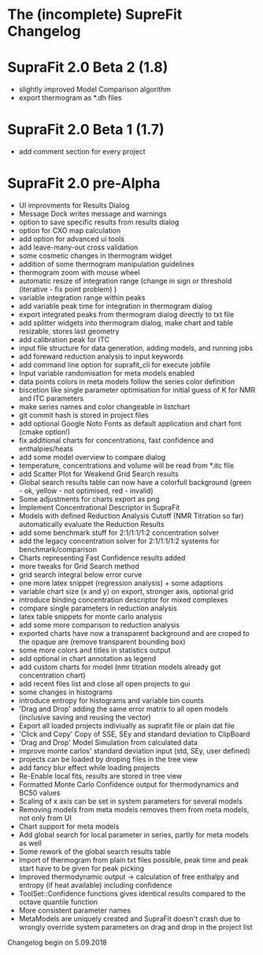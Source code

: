# The (incomplete) SupreFit Changelog

# SupraFit 2.0 Beta 2 (1.8)

- slightly improved Model Comparison algorithm
- export thermogram as *.dh files

# SupraFit 2.0 Beta 1 (1.7)

- add comment section for every project

# SupraFit 2.0 pre-Alpha
- UI improvments for Results Dialog 
- Message Dock writes message and warnings
- option to save specific results from results dialog
- option for CXO map calculation
- add option for advanced ui tools
- add leave-many-out cross validation
- some cosmetic changes in thermogram widget
- addition of some thermogram manipulation guidelines
- thermogram zoom with mouse wheel
- automatic resize of integration range (change in sign or threshold (iterative - fix point problem) )
- variable integration range within peaks
- add variable peak time for integration in thermogram dialog
- export integrated peaks from thermogram dialog directly to txt file
- add splitter widgets into thermogram dialog, make chart and table resizable, stores last geometry
- add calibration peak for ITC
- input file structure for data generation, adding models, and running jobs
- add foreward reduction analysis to input keywords
- add command line option for suprafit_cli for execute jobfile
- Input variable randomisation for meta models enabled
- data points colors in meta models follow the series color definition
- biscetion like single parameter optimisation for initial guess of K for NMR and ITC parameters
- make series names and color changeable in listchart
- git commit hash is stored in project files
- add optional Google Noto Fonts as default application and chart font (cmake option!)
- fix additional charts for concentrations, fast confidence and enthalpies/heats
- add some model overview to compare dialog
- temperature, concentrations and volume will be read from \*.itc file
- add Scatter Plot for Weakend Grid Search results
- Global search results table can now have a colorfull background (green - ok, yellow - not optimised, red - invalid)
- Some adjustments for charts export as png
- Implement Concentrational Descriptor in SupraFit
- Models with defined Reduction Analysis Cutoff (NMR Titration so far) automatically evaluate the Reduction Results
- add some benchmark stuff for 2:1/1:1/1:2 concentration solver
- add the legacy concentration solver for 2:1/1:1/1:2 systems for benchmark/comparison
- Charts representing Fast Confidence results added
- more tweaks for Grid Search method
- grid search integral below error curve
- one more latex snippet (regression analysis) + some adaptions
- variable chart size (x and y) on export, stronger axis, optional grid
- introduce binding concentration descriptor for mixed complexes
- compare single parameters in reduction analysis
- latex table snippets for monte carlo analysis
- add some more comparison to reduction analysis
- exported charts have now a transparent background and are croped to the opaque are (remove transparent bounding box)
- some more colors and titles in statistics output
- add optional in chart annotation as legend
- add custom charts for model (nmr titration models already got concentration chart)
- add recent files list and close all open projects to gui
- some changes in histograms
- introduce entropy for histograms and variable bin counts
- 'Drag and Drop' adding the same error matrix to all open models (inclusive saving and reusing the vector)
- Export all loaded projects indiviually as suprafit file or plain dat file
- 'Click and Copy' Copy of SSE, SEy and standard deviation to ClipBoard
- 'Drag and Drop' Model Simulation from calculated data
- improve monte carlos' standard deviation input (std, SEy, user defined)
- projects can be loaded by droping files in the tree view
- add fancy blur effect while loading projects
- Re-Enable local fits, results are stored in tree view
- Formatted Monte Carlo Confidence output for thermodynamics and BC50 values
- Scaling of x axis can be set in system parameters for several models
- Removing models from meta models removes them from meta models, not only from UI
- Chart support for meta models
- Add global search for local parameter in series, partly for meta models as well
- Some rework of the global search results table
- Import of thermogram from plain txt files possible, peak time and peak start have to be given for peak picking
- Improved thermodynamic output -> calculation of free enthalpy and entropy (if heat available) including confidence
- ToolSet::Confidence functions gives identical results compared to the octave quantile function
- More consistent parameter names 
- MetaModels are uniquely created and SupraFit doesn't crash due to wrongly
override system parameters on drag and drop in the project list

Changelog begin on 5.09.2018
